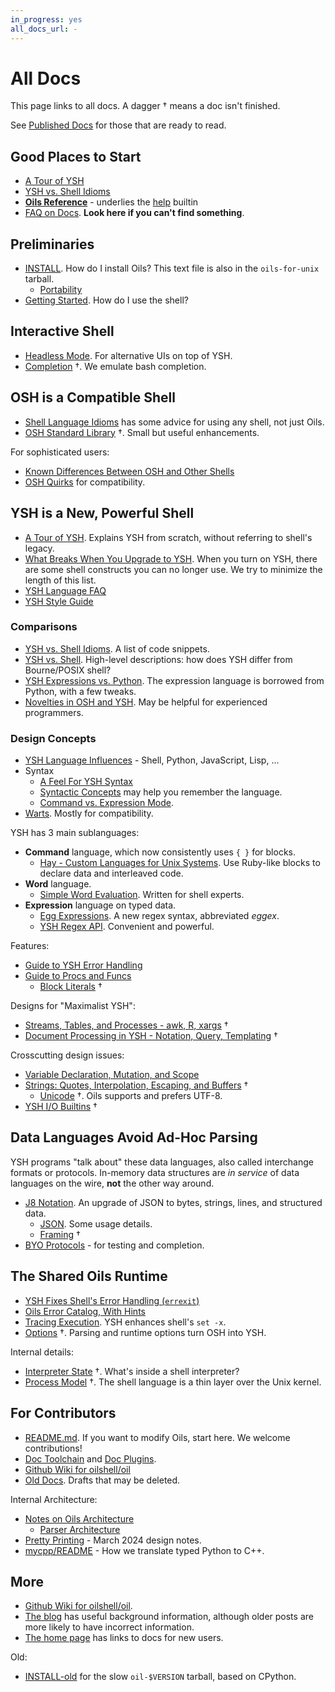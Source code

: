 ```yaml
---
in_progress: yes
all_docs_url: -
---
```


All Docs
========

This page links to all docs.  A dagger &dagger; means a doc isn't finished.

See [Published Docs](published.html) for those that are ready to read.


<!--
<div id="toc">
</div>
-->

## Good Places to Start

- [A Tour of YSH](ysh-tour.html)
- [YSH vs. Shell Idioms](idioms.html) 
- [**Oils Reference**](ref/index.html) - underlies the [help][] builtin
- [FAQ on Docs](faq-doc.html).  **Look here if you can't find
  something**.

[help]: ref/chap-builtin-cmd.html#help

## Preliminaries

- [INSTALL](INSTALL.html). How do I install Oils?  This text file is also in
  the `oils-for-unix` tarball.
  - [Portability](portability.html)
- [Getting Started](getting-started.html).  How do I use the shell?

## Interactive Shell

- [Headless Mode](headless.html).  For alternative UIs on top of YSH.
- [Completion](completion.html) &dagger;.  We emulate bash completion.

## OSH is a Compatible Shell

- [Shell Language Idioms](shell-idioms.html) has some advice for using any
  shell, not just Oils.
- [OSH Standard Library](lib-osh.html) &dagger;.  Small but useful enhancements.

For sophisticated users:

- [Known Differences Between OSH and Other Shells](known-differences.html)
- [OSH Quirks](quirks.html) for compatibility.

## YSH is a New, Powerful Shell

- [A Tour of YSH](ysh-tour.html).  Explains YSH from scratch, without referring
  to shell's legacy.
- [What Breaks When You Upgrade to YSH](upgrade-breakage.html).  When you turn
  on YSH, there are some shell constructs you can no longer use.  We try to
  minimize the length of this list.
- [YSH Language FAQ](ysh-faq.html)
- [YSH Style Guide](style-guide.html)

### Comparisons

- [YSH vs. Shell Idioms](idioms.html).  A list of code snippets.
- [YSH vs. Shell](ysh-vs-shell.html).  High-level descriptions: how does YSH
  differ from Bourne/POSIX shell?
- [YSH Expressions vs. Python](ysh-vs-python.html).  The expression language is
  borrowed from Python, with a few tweaks.
- [Novelties in OSH and YSH](novelties.html).  May be helpful for experienced
  programmers.

### Design Concepts

- [YSH Language Influences](language-influences.html) - Shell, Python,
  JavaScript, Lisp, ...
- Syntax
  - [A Feel For YSH Syntax](syntax-feelings.html)
  - [Syntactic Concepts](syntactic-concepts.html) may help you remember the
    language.
  - [Command vs. Expression Mode](command-vs-expression-mode.html).
- [Warts](warts.html).  Mostly for compatibility.

YSH has 3 main sublanguages:

- **Command** language, which now consistently uses `{ }` for blocks.
  - [Hay - Custom Languages for Unix Systems](hay.html).  Use Ruby-like
    blocks to declare data and interleaved code.
- **Word** language.
  - [Simple Word Evaluation](simple-word-eval.html).  Written for shell
    experts.
- **Expression** language on typed data.
  - [Egg Expressions](eggex.html).  A new regex syntax, abbreviated *eggex*.
  - [YSH Regex API](ysh-regex-api.html).  Convenient and powerful.

Features:

- [Guide to YSH Error Handling](ysh-error.html)
- [Guide to Procs and Funcs](proc-func.html)
  - [Block Literals](block-literals.html) &dagger;

Designs for "Maximalist YSH":

- [Streams, Tables, and Processes - awk, R, xargs](stream-table-process.html) &dagger;
- [Document Processing in YSH - Notation, Query, Templating](ysh-doc-processing.html) &dagger;


Crosscutting design issues:

- [Variable Declaration, Mutation, and Scope](variables.html)
- [Strings: Quotes, Interpolation, Escaping, and Buffers](strings.html) &dagger;
  - [Unicode](unicode.html) &dagger;.  Oils supports and prefers UTF-8.
- [YSH I/O Builtins](io-builtins.html) &dagger;

## Data Languages Avoid Ad-Hoc Parsing

YSH programs "talk about" these data languages, also called interchange formats
or protocols.  In-memory data structures are *in service* of data languages on
the wire, **not** the other way around.

- [J8 Notation](j8-notation.html).  An upgrade of JSON to bytes, strings,
  lines, and structured data.
  - [JSON](json.html).  Some usage details.
  - [Framing](framing.html) &dagger;
- [BYO Protocols](byo.html) - for testing and completion.

## The Shared Oils Runtime

- [YSH Fixes Shell's Error Handling (`errexit`)](error-handling.html)
- [Oils Error Catalog, With Hints](error-catalog.html)
- [Tracing Execution](xtrace.html).  YSH enhances shell's `set -x`.
- [Options](options.html) &dagger;.  Parsing and runtime options turn OSH into YSH.

Internal details:

- [Interpreter State](interpreter-state.html) &dagger;.  What's inside a shell
  interpreter?
- [Process Model](process-model.html) &dagger;.  The shell language is a thin
  layer over the Unix kernel.

## For Contributors

- [README.md](oils-repo/README.html).  If you want to modify Oils, start here.
  We welcome contributions!
- [Doc Toolchain](doc-toolchain.html) and [Doc Plugins](doc-plugins.html).
- [Github Wiki for oilshell/oil](https://github.com/oilshell/oil/wiki)
- [Old Docs](old/index.html).  Drafts that may be deleted.

Internal Architecture:

- [Notes on Oils Architecture](architecture-notes.html)
  - [Parser Architecture](parser-architecture.html)
- [Pretty Printing](pretty-printing.html) - March 2024 design notes.
- [mycpp/README](oils-repo/mycpp/README.html) - How we translate typed Python to
  C++.

## More

- [Github Wiki for oilshell/oil](https://github.com/oilshell/oil/wiki).
- [The blog](https://www.oilshell.org/blog/) has useful background information,
  although older posts are more likely to have incorrect information.
- [The home page](https://www.oilshell.org/) has links to docs for new users.

Old:

- [INSTALL-old](INSTALL-old.html) for the slow `oil-$VERSION` tarball, based on
  CPython.

<!-- vim: set sw=2: -->
